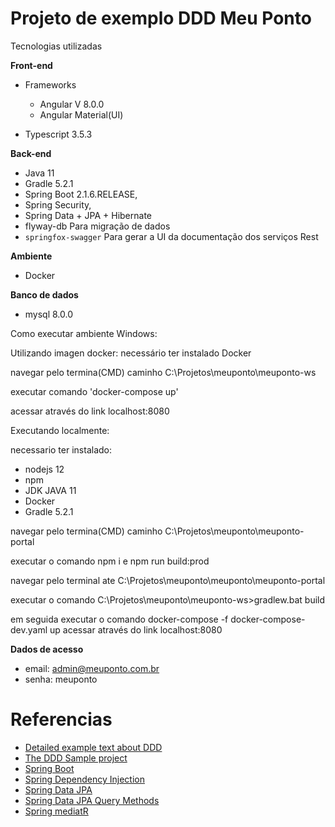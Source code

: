  
# Projeto de exemplo DDD Meu Ponto 

 Tecnologias utilizadas

**Front-end**
- Frameworks
 
  - Angular V 8.0.0
  - Angular Material(UI)
- Typescript 3.5.3

**Back-end**
- Java 11
- Gradle 5.2.1
- Spring Boot 2.1.6.RELEASE,
- Spring Security,
- Spring Data + JPA + Hibernate 
- flyway-db Para migração de dados 
- `springfox-swagger` Para gerar a UI da documentação dos serviços Rest

**Ambiente**
 - Docker

**Banco de dados**
 - mysql 8.0.0

Como executar ambiente Windows:

Utilizando imagen docker:
necessário ter instalado Docker

 navegar pelo termina(CMD) caminho  C:\Projetos\meuponto\meuponto-ws
 
 executar comando 'docker-compose up' 
 
 acessar através do link localhost:8080

Executando localmente:

necessario ter instalado:
- nodejs 12
- npm
- JDK JAVA 11
- Docker
- Gradle 5.2.1

navegar pelo termina(CMD) caminho  C:\Projetos\meuponto\meuponto-portal

executar o comando npm i e npm run build:prod

navegar pelo terminal ate  C:\Projetos\meuponto\meuponto\meuponto-portal

executar o comando  C:\Projetos\meuponto\meuponto-ws>gradlew.bat build

em seguida executar o comando  docker-compose -f docker-compose-dev.yaml up
 acessar através do link localhost:8080
 
**Dados de acesso**

 - email: admin@meuponto.com.br
 - senha: meuponto
 
# Referencias 
- [Detailed example text about DDD](https://www.mirkosertic.de/blog/2013/04/domain-driven-design-example/)
- [The DDD Sample project](https://github.com/citerus/dddsample-core)
- [Spring Boot](https://spring.io/guides/gs/spring-boot/)
- [Spring Dependency Injection](http://projects.spring.io/spring-framework/)
- [Spring Data JPA](https://spring.io/guides/gs/accessing-data-jpa/)
- [Spring Data JPA Query Methods](http://docs.spring.io/spring-data/jpa/docs/current/reference/html/#jpa.query-methods)
- [Spring mediatR](https://github.com/jkratz55/spring-mediatR)
